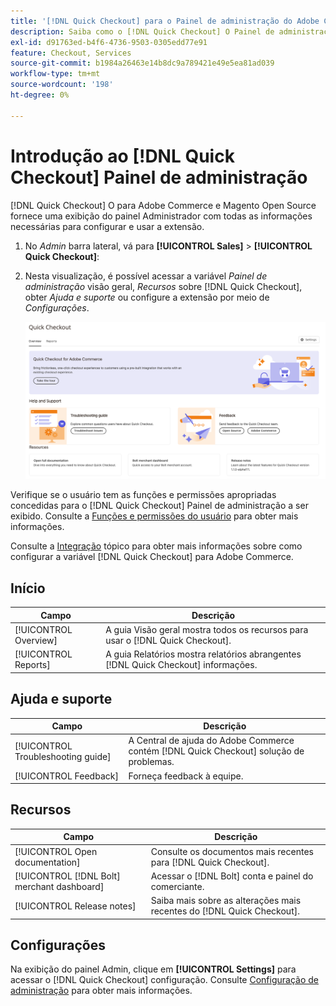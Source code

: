 ```yaml
---
title: '[!DNL Quick Checkout] para o Painel de administração do Adobe Commerce'
description: Saiba como o [!DNL Quick Checkout] O Painel de administração pode ajudar a integrar, configurar e visualizar a extensão com êxito.
exl-id: d91763ed-b4f6-4736-9503-0305edd77e91
feature: Checkout, Services
source-git-commit: b1984a26463e14b8dc9a789421e49e5ea81ad039
workflow-type: tm+mt
source-wordcount: '198'
ht-degree: 0%

---
```


# Introdução ao [!DNL Quick Checkout] Painel de administração

[!DNL Quick Checkout] O para Adobe Commerce e Magento Open Source fornece uma exibição do painel Administrador com todas as informações necessárias para configurar e usar a extensão.

1. No _Admin_ barra lateral, vá para **[!UICONTROL Sales]** > **[!UICONTROL Quick Checkout]**:
1. Nesta visualização, é possível acessar a variável _Painel de administração_ visão geral, _Recursos_ sobre [!DNL Quick Checkout], obter _Ajuda e suporte_ ou configure a extensão por meio de _Configurações_.

   ![Menu Check-out rápido](assets/admin-panel-view.png)

Verifique se o usuário tem as funções e permissões apropriadas concedidas para o [!DNL Quick Checkout] Painel de administração a ser exibido. Consulte a [Funções e permissões do usuário](../quick-checkout/user-roles-setup.md) para obter mais informações.

Consulte a [Integração](../quick-checkout/onboarding.md) tópico para obter mais informações sobre como configurar a variável [!DNL Quick Checkout] para Adobe Commerce.

## Início

| Campo | Descrição |
|---|---|
| [!UICONTROL Overview] | A guia Visão geral mostra todos os recursos para usar o [!DNL Quick Checkout]. |
| [!UICONTROL Reports] | A guia Relatórios mostra relatórios abrangentes [!DNL Quick Checkout] informações. |

## Ajuda e suporte

| Campo | Descrição |
|---|---|
| [!UICONTROL Troubleshooting guide] | A Central de ajuda do Adobe Commerce contém [!DNL Quick Checkout] solução de problemas. |
| [!UICONTROL Feedback] | Forneça feedback à equipe. |

## Recursos

| Campo | Descrição |
|---|---|
| [!UICONTROL Open documentation] | Consulte os documentos mais recentes para [!DNL Quick Checkout]. |
| [!UICONTROL [!DNL Bolt] merchant dashboard] | Acessar o [!DNL Bolt] conta e painel do comerciante. |
| [!UICONTROL Release notes] | Saiba mais sobre as alterações mais recentes do [!DNL Quick Checkout]. |

## Configurações

Na exibição do painel Admin, clique em **[!UICONTROL Settings]** para acessar o [!DNL Quick Checkout] configuração. Consulte [Configuração de administração](onboarding.md#complete-admin-configuration) para obter mais informações.
